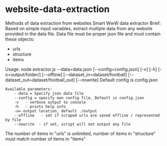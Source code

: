 # website-data-extraction
Methods of data extraction from websites
Smart WwW data extractor
Brief:
Based on simple input variables, extract multiple data from any website provided in the data file.
Data file must be proper json file and must contain these objects:
* urls
* structure
* items

Usage: node extractor.js --data=data.json [--config=config.json] [-v] [-h] [-o=output/folder/] [--offline] [--dataset_in=dataset/football] 
                        [--dataset_out=dataset/football_out] [--nowrite]
    Default config is config.json

    Available parameters:
        --data = Specify json data file
        --config = specify own config file, Default is config.json
        -v   - verbose output to console
        -h   - prints help info
        -o= output location, default ./output
        --offline   - set if scraped urls are saved offline / represented by file
        --nowrite  - if set, script will not output any file


  The number of items in "urls" is unlimited, number of items in "structure" must match number of items in "items"
